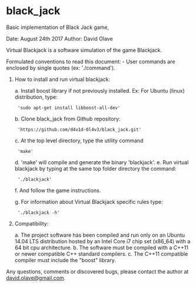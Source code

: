 # black_jack
Basic implementation of Black Jack game,

Date:		August 24th 2017
Author:		David Olave

Virtual Blackjack is a software simulation of the game Blackjack.

Formulated conventions to read this document:
	- User commands are enclosed by single quotes (ex: './command').
	
1. How to install and run virtual blackjack:

	a. Install boost library if not previously installed. Ex: For Ubuntu (linux) distribution, type:

		'sudo apt-get install libboost-all-dev'
		
	b. Clone black_jack from Github repository:
	
		'https://github.com/d4v1d-0l4v3/black_jack.git'

	c. At the top level directory, type the utility command
	
		'make'
	
	d. 'make' will compile and generate the binary 'blackjack'.
	e. Run virtual blackjack by typing at the same top folder directory the command:
	
		'./blackjack'
		
	f. And follow the game instructions.
		
	g. For information about Virtual Blackjack specific rules type:
		
		'./blackjack -h'
		
2. Compatibility:

	a. The project software has been compiled and run only on an Ubuntu 14.04 LTS 
	distribution hosted by an Intel Core i7 chip set (x86_64) with a 64 bit cpu architecture.
	b. The software must be compiled with a C++11 or newer compatible C++ standard compilers.
	c. The C++11 compatible compiler must include the "boost" library.
	
Any questions, comments or discovered bugs, please contact the author at david.olave@gmail.com.
